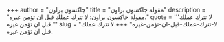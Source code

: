 +++
author = "جاكسون براون"
title = "مقولة جاكسون براون"
description = "مقولة جاكسون براون: لا تترك عملك قبل ان تؤمن غيره."
quote = '''لا تترك عملك قبل ان تؤمن غيره.''' 
slug = "لا-تترك-عملك-قبل-ان-تؤمن-غيره"
+++
لا تترك عملك قبل ان تؤمن غيره.
